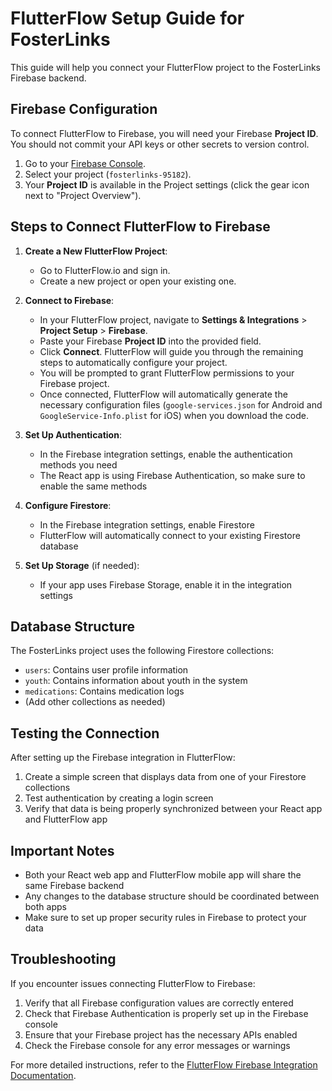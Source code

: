# FlutterFlow Setup Guide for FosterLinks

This guide will help you connect your FlutterFlow project to the FosterLinks Firebase backend.

## Firebase Configuration

To connect FlutterFlow to Firebase, you will need your Firebase **Project ID**. You should not commit your API keys or other secrets to version control.

1.  Go to your [Firebase Console](https://console.firebase.google.com/).
2.  Select your project (`fosterlinks-95182`).
3.  Your **Project ID** is available in the Project settings (click the gear icon next to "Project Overview").

## Steps to Connect FlutterFlow to Firebase

1. **Create a New FlutterFlow Project**:
   - Go to FlutterFlow.io and sign in.
   - Create a new project or open your existing one.

2. **Connect to Firebase**:
   - In your FlutterFlow project, navigate to **Settings & Integrations** > **Project Setup** > **Firebase**.
   - Paste your Firebase **Project ID** into the provided field.
   - Click **Connect**. FlutterFlow will guide you through the remaining steps to automatically configure your project.
   - You will be prompted to grant FlutterFlow permissions to your Firebase project.
   - Once connected, FlutterFlow will automatically generate the necessary configuration files (`google-services.json` for Android and `GoogleService-Info.plist` for iOS) when you download the code.

3. **Set Up Authentication**:
   - In the Firebase integration settings, enable the authentication methods you need
   - The React app is using Firebase Authentication, so make sure to enable the same methods

4. **Configure Firestore**:
   - In the Firebase integration settings, enable Firestore
   - FlutterFlow will automatically connect to your existing Firestore database

5. **Set Up Storage** (if needed):
   - If your app uses Firebase Storage, enable it in the integration settings

## Database Structure

The FosterLinks project uses the following Firestore collections:

- `users`: Contains user profile information
- `youth`: Contains information about youth in the system
- `medications`: Contains medication logs
- (Add other collections as needed)

## Testing the Connection

After setting up the Firebase integration in FlutterFlow:

1. Create a simple screen that displays data from one of your Firestore collections
2. Test authentication by creating a login screen
3. Verify that data is being properly synchronized between your React app and FlutterFlow app

## Important Notes

- Both your React web app and FlutterFlow mobile app will share the same Firebase backend
- Any changes to the database structure should be coordinated between both apps
- Make sure to set up proper security rules in Firebase to protect your data

## Troubleshooting

If you encounter issues connecting FlutterFlow to Firebase:

1. Verify that all Firebase configuration values are correctly entered
2. Check that Firebase Authentication is properly set up in the Firebase console
3. Ensure that your Firebase project has the necessary APIs enabled
4. Check the Firebase console for any error messages or warnings

For more detailed instructions, refer to the [FlutterFlow Firebase Integration Documentation](https://docs.flutterflow.io/data-and-backend/firebase).
